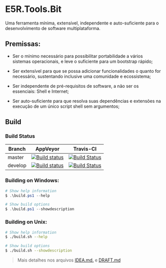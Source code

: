 # E5R.Tools.Bit

Uma ferramenta mínima, extensível, independente e auto-suficiente para o desenvolvimento de software multiplataforma.

## Premissas:

* Ser o mínimo necessário para possibilitar portabilidade a vários sistemas operacionais, e leve o suficiente para um bootstrap rápido;

* Ser extensível para que se possa adicionar funcionalidades o quanto for necessário, sustentando inclusive uma comunidade e ecossistema;

* Ser independente de pré-requisitos de software, a não ser os essenciais: Shell e Internet;

* Ser auto-suficiente para que resolva suas dependências e extensões na execução de um único script shell sem argumentos;

## Build

### Build Status

Branch | AppVeyor | Travis-CI
------ | -------- | ---------
master | [![Build status](https://ci.appveyor.com/api/projects/status/ml0ktjidsvop9ods/branch/master?svg=true)](https://ci.appveyor.com/project/erlimar/bit/branch/master) | [![Build Status](https://travis-ci.org/e5r/bit.svg?branch=master)](https://travis-ci.org/e5r/bit)
develop | [![Build status](https://ci.appveyor.com/api/projects/status/ml0ktjidsvop9ods/branch/develop?svg=true)](https://ci.appveyor.com/project/erlimar/bit/branch/develop) | [![Build Status](https://travis-ci.org/e5r/bit.svg?branch=develop)](https://travis-ci.org/e5r/bit)

### Building on Windows:

```powershell
# Show help information
$ .\build.ps1 --help

# Show build options
$ .\build.ps1 --showdescription
```

### Building on Unix:

```sh
# Show help information
$ ./build.sh --help

# Show build options
$ ./build.sh --showdescription
```

> Mais detalhes nos arquivos [IDEA.md.](IDEA.md) e [DRAFT.md](DRAFT.md)
